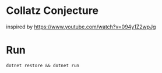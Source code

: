 # Collatz Conjecture

inspired by https://www.youtube.com/watch?v=094y1Z2wpJg

# Run

```dotnet restore && dotnet run```